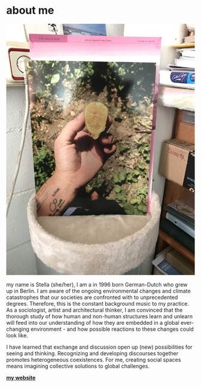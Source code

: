 # about me

![](../images/about/IMG_6297.JPG)

my name is Stella (she/her), I am a in 1996  born German-Dutch who grew up in Berlin. I am aware of the ongoing environmental changes and climate catastrophes that our societies are confronted with to unprecedented degrees. Therefore, this is the constant background music to my practice.
As a sociologist, artist and architectural thinker, I am convinced that the thorough study of how human and non-human structures learn and unlearn will feed into our understanding of how they are embedded in a global ever-changing environment - and how possible reactions to these changes could look like.

I have learned that exchange and discussion open up (new) possibilities for seeing and thinking. Recognizing and developing discourses
together promotes heterogeneous coexistences. For me, creating social spaces means imagining collective solutions to global challenges.

**[my website](https://stella-dikmans.github.io/MDEF/)**
